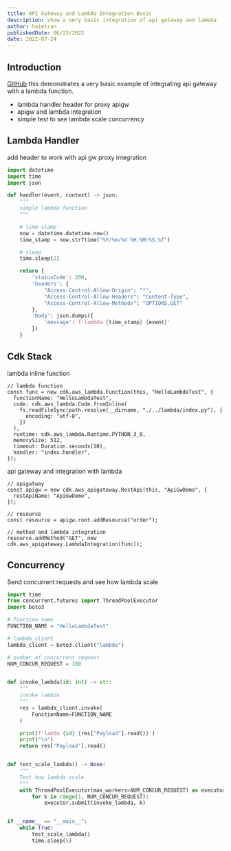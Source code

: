 ```yaml
---
title: API Gateway and Lambda Integration Basic
description: show a very basic integration of api gateway and lambda
author: haimtran
publishedDate: 06/23/2022
date: 2022-07-24
---
```


## Introduction

[GitHub]() this demonstrates a very basic example of integrating api gateway with a lambda function.

- lambda handler header for proxy apigw
- apigw and lambda integration
- simple test to see lambda scale concurrency

## Lambda Handler

add header to work with api gw proxy integration

```py
import datetime
import time
import json

def handler(event, context) -> json:
    """
    simple lambda function
    """

    # time stamp
    now = datetime.datetime.now()
    time_stamp = now.strftime("%Y/%m/%d %H:%M:%S.%f")

    # sleep
    time.sleep(2)

    return {
        'statusCode': 200,
        'headers': {
            "Access-Control-Allow-Origin": "*",
            "Access-Control-Allow-Headers": "Content-Type",
            "Access-Control-Allow-Methods": "OPTIONS,GET"
        },
        'body': json.dumps({
            'message': f'lambda {time_stamp} {event}'
        })
    }
```

## Cdk Stack

lambda inline function

```tsx
// lambda function
const func = new cdk.aws_lambda.Function(this, "HelloLambdaTest", {
  functionName: "HelloLambdaTest",
  code: cdk.aws_lambda.Code.fromInline(
    fs.readFileSync(path.resolve(__dirname, "./../lambda/index.py"), {
      encoding: "utf-8",
    })
  ),
  runtime: cdk.aws_lambda.Runtime.PYTHON_3_8,
  memorySize: 512,
  timeout: Duration.seconds(10),
  handler: "index.handler",
});
```

api gateway and integration with lambda

```tsx
// apigatway
const apigw = new cdk.aws_apigateway.RestApi(this, "ApiGwDemo", {
  restApiName: "ApiGwDemo",
});

// resource
const resource = apigw.root.addResource("order");

// method and lambda integration
resource.addMethod("GET", new cdk.aws_apigateway.LambdaIntegration(func));
```

## Concurrency

Send concurrent requests and see how lambda scale

```py
import time
from concurrent.futures import ThreadPoolExecutor
import boto3

# function name
FUNCTION_NAME = "HelloLambdaTest"

# lambda client
lambda_client = boto3.client("lambda")

# number of concurrent request
NUM_CONCUR_REQUEST = 100


def invoke_lambda(id: int) -> str:
    """
    invoke lambda
    """
    res = lambda_client.invoke(
        FunctionName=FUNCTION_NAME
    )

    print(f'lamda {id} {res["Payload"].read()}')
    print("\n")
    return res['Payload'].read()


def test_scale_lambda() -> None:
    """
    Test how lambda scale
    """
    with ThreadPoolExecutor(max_workers=NUM_CONCUR_REQUEST) as executor:
        for k in range(1, NUM_CONCUR_REQUEST):
            executor.submit(invoke_lambda, k)


if __name__ == "__main__":
    while True:
        test_scale_lambda()
        time.sleep(5)
```
